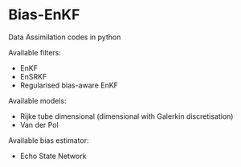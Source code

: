 # Bias-EnKF

Data Assimilation codes in python

Available filters:
- EnKF
- EnSRKF
- Regularised bias-aware EnKF

Available models:
- Rijke tube dimensional (dimensional with Galerkin discretisation)
- Van der Pol
 
Available bias estimator:
- Echo State Network
